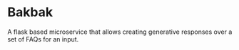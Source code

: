 # Bakbak
A flask based microservice that allows creating generative responses over a set of FAQs for an input. 
